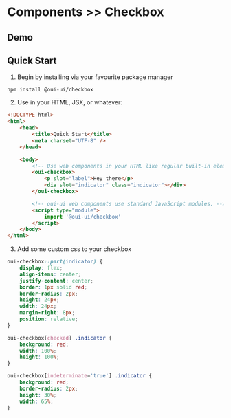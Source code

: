 # Components >> Checkbox

## Demo

## Quick Start

1. Begin by installing via your favourite package manager

`npm install @oui-ui/checkbox`

2. Use in your HTML, JSX, or whatever:

```html
<!DOCTYPE html>
<html>
    <head>
        <title>Quick Start</title>
        <meta charset="UTF-8" />
    </head>

    <body>
        <!-- Use web components in your HTML like regular built-in elements. -->
        <oui-checkbox>
            <p slot="label">Hey there</p>
            <div slot="indicator" class="indicator"></div>
        </oui-checkbox>

        <!-- oui-ui web components use standard JavaScript modules. -->
        <script type="module">
            import '@oui-ui/checkbox'
        </script>
    </body>
</html>
```

3. Add some custom css to your checkbox

```css
oui-checkbox::part(indicator) {
    display: flex;
    align-items: center;
    justify-content: center;
    border: 1px solid red;
    border-radius: 2px;
    height: 24px;
    width: 24px;
    margin-right: 8px;
    position: relative;
}

oui-checkbox[checked] .indicator {
    background: red;
    width: 100%;
    height: 100%;
}

oui-checkbox[indeterminate='true'] .indicator {
    background: red;
    border-radius: 2px;
    height: 30%;
    width: 65%;
}
```
